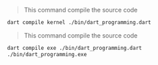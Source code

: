 > This command compile the source code
```sh 
dart compile kernel ./bin/dart_programming.dart
```

> This command compile the source code
```sh 
dart compile exe ./bin/dart_programming.dart
./bin/dart_programming.exe
```
